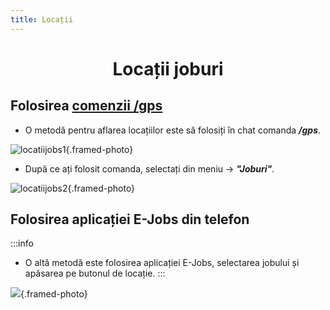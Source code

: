 ```yaml
---
title: Locații
---
```



# <span class="title-font"><center>Locații joburi</center></span>

## <span class="header-font">Folosirea [comenzii /gps](/informatii/comenzi)</span>

- O metodă pentru aflarea locațiilor este să folosiți în chat comanda ***/gps***.

![locatiijobs1](https://i.imgur.com/l8Wtnrp.png){.framed-photo}

- După ce ați folosit comanda, selectați din meniu -> ***"Joburi"***.

![locatiijobs2](https://i.imgur.com/QjO3kse.png){.framed-photo}

## <span class="header-font">Folosirea aplicației E-Jobs din telefon</span>

:::info 
- O altă metodă este folosirea aplicației E-Jobs, selectarea jobului și apăsarea pe butonul de locație.
:::

![](https://i.imgur.com/J45IOJv.png){.framed-photo}
